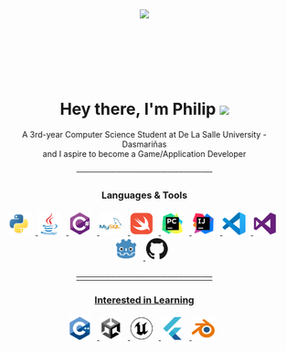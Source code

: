 <div id="header" align="center">
  <img src="https://media.giphy.com/media/v1.Y2lkPTc5MGI3NjExYTEyNzI5ZGFmY2Y4NDQ2ZDNmYWM0OTg5OTJmZTgwZWVjMjUyM2MyYSZlcD12MV9pbnRlcm5hbF9naWZzX2dpZklkJmN0PXM/mQVGgQvPdjYc45XAXo/giphy.gif" width="200" style="padding-bottom:100px;"/>
</div>

<h1 align="center">
  Hey there, I'm Philip
  <img src="https://media.giphy.com/media/hvRJCLFzcasrR4ia7z/giphy.gif" width="30px"/>
</h1>

<p align="center"> 
  A 3rd-year Computer Science Student at De La Salle University - Dasmariñas <br>
  and I aspire to become a Game/Application Developer
</p>

<p align='center'>
  ────────────────────────
</p>

<h3 align="center">
  Languages & Tools
  <br><br>
  <a href="https://www.python.org/" target="_blank" rel="noreferrer">
    <img src="https://raw.githubusercontent.com/devicons/devicon/master/icons/python/python-original.svg" alt="python" width="40" height="40" style="padding-right:10px;"/>
  <a href="https://www.java.com/" target="_blank" rel="noreferrer">
    <img src="https://raw.githubusercontent.com/devicons/devicon/master/icons/java/java-original.svg" alt="java" width="40" height="40" style="padding-right:10px;"/>
  <a href="https://docs.microsoft.com/en-us/dotnet/csharp/" target="_blank" rel="noreferrer">
    <img src="https://raw.githubusercontent.com/devicons/devicon/master/icons/csharp/csharp-original.svg", alt="csharp" width="40" height="40" style="padding-right:10px;"/>
  <a href="https://www.mysql.com/" target="_blank" rel="noreferrer">
    <img src="https://raw.githubusercontent.com/devicons/devicon/master/icons/mysql/mysql-original-wordmark.svg" alt="mysql" width="40" height="40" style="padding-right:10px;"/>
  <a href="https://developer.apple.com/swift/" target="_blank" rel="noreferrer">
    <img src="https://raw.githubusercontent.com/devicons/devicon/master/icons/swift/swift-original.svg" alt="swift" width="40" height="40" style="padding-right:10px;"/>
  <a href="https://www.jetbrains.com/pycharm/" target="_blank" rel="noreferrer">
    <img src="https://github.com/devicons/devicon/raw/master/icons/pycharm/pycharm-original.svg" alt="pycharm" width="40" height="40" style="padding-right:10px;"/>
  <a href="https://www.jetbrains.com/idea/" target="_blank" rel="noreferrer">
    <img src="https://github.com/devicons/devicon/raw/master/icons/intellij/intellij-original.svg" alt="intellij" width="40" height="40" style="padding-right:10px;"/>
  <a href="https://code.visualstudio.com/" target="_blank" rel="noreferrer">
    <img src="https://raw.githubusercontent.com/devicons/devicon/master/icons/vscode/vscode-original.svg" alt="vscode" width="40" height="40" style="padding-right:10px;"/>
  <a href="https://visualstudio.microsoft.com/" target="_blank" rel="noreferrer">
    <img src="https://raw.githubusercontent.com/devicons/devicon/master/icons/visualstudio/visualstudio-plain.svg" alt="visualstudio" width="40" height="40" style="padding-right:10px;"/>
  <a href="https://godotengine.org/" target="_blank" rel="noreferrer">
    <img src="https://raw.githubusercontent.com/devicons/devicon/master/icons/godot/godot-original.svg" alt="godot" width="40" height="40" style="padding-right:10px;"/>
  <a href="https://github.com/" target="_blank" rel="noreferrer">
    <img src="https://github.com/devicons/devicon/raw/master/icons/github/github-original.svg" alt="github" width="40" height="40" style="padding-right:10px;"/>
</h3>

<p align='center'>
  ────────────────────────
</p>

<h3 align="center">
  Interested in Learning
  <br><br>
  <a href="https://learn.microsoft.com/en-us/cpp/cpp/?view=msvc-170" target="_blank" rel="noreferrer">
    <img src="https://github.com/devicons/devicon/raw/master/icons/cplusplus/cplusplus-original.svg" alt="c++" width="40" height="40" style="padding-right:10px;"/>
  <a href="https://unity.com/" target="_blank" rel="noreferrer">
    <img src="https://raw.githubusercontent.com/devicons/devicon/master/icons/unity/unity-original.svg" alt="unity" width="40" height="40" style="padding-right:10px;"/>
  <a href="https://www.unrealengine.com/" target="_blank" rel="noreferrer">
    <img src="https://github.com/devicons/devicon/raw/master/icons/unrealengine/unrealengine-original.svg" alt="unreal" width="40" height="40" style="padding-right:10px;"/>
  <a href="https://flutter.dev/" target="_blank" rel="noreferrer">
    <img src="https://raw.githubusercontent.com/devicons/devicon/master/icons/flutter/flutter-original.svg" alt="flutter" width="40" height="40" style="padding-right:10px;"/>
  <a href="https://www.blender.org/" target="_blank" rel="noreferrer">
    <img src="https://raw.githubusercontent.com/devicons/devicon/master/icons/blender/blender-original.svg" alt="blender" width="40" height="40" style="padding-right:10px;"/>
</h3>
